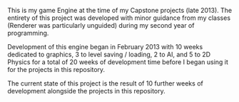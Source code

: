 This is my game Engine at the time of my Capstone projects (late 2013). The entirety of this project was developed with minor guidance from my classes (Renderer was particularly unguided) during my second year of programming.

Development of this engine began in February 2013 with 10 weeks dedicated to graphics, 3 to level saving / loading, 2 to AI, and 5 to 2D Physics for a total of 20 weeks of development time before I began using it for the projects in this repository.

The current state of this project is the result of 10 further weeks of development alongside the projects in this repository.